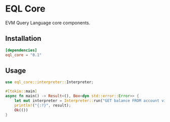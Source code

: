# EQL Core

EVM Query Language core components.

## Installation
```toml
[dependencies]
eql_core = "0.1"
```

## Usage
```rust
use eql_core::interpreter::Interpreter;

#[tokio::main]
async fn main() -> Result<(), Box<dyn std::error::Error>> {
    let mut interpreter = Interpreter::run("GET balance FROM account vitalik.eth ON eth").await?;
    println!("{:?}", result);
    Ok(())
}
```
